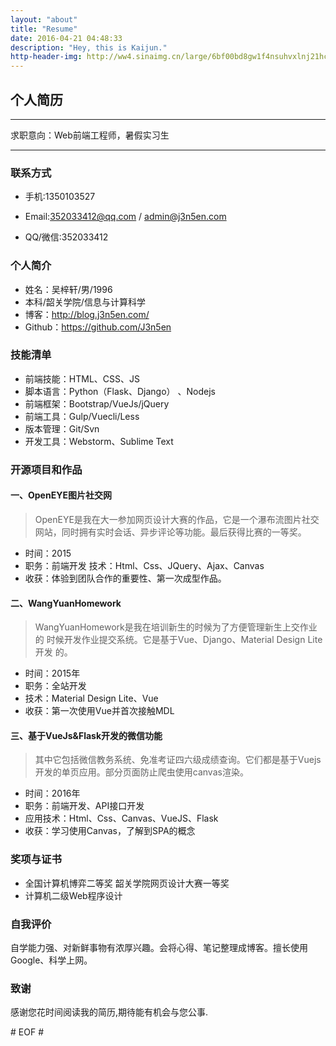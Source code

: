 ```yaml
---
layout: "about"
title: "Resume"
date: 2016-04-21 04:48:33
description: "Hey, this is Kaijun."
http-header-img: http://ww4.sinaimg.cn/large/6bf00bd8gw1f4nsuhvxlnj21hc0u0qat.jpg
---
```


## 个人简历

---

求职意向：Web前端工程师，暑假实习生

---

### 联系方式

- 手机:1350103527 


- Email:352033412@qq.com / admin@j3n5en.com 


- QQ/微信:352033412

### 个人简介

- 姓名：吴梓轩/男/1996 
- 本科/韶关学院/信息与计算科学 
- 博客：http://blog.j3n5en.com/ 
- Github：https://github.com/J3n5en

### 技能清单

- 前端技能：HTML、CSS、JS 
- 脚本语言：Python（Flask、Django） 、Nodejs
- 前端框架：Bootstrap/VueJs/jQuery 
- 前端工具：Gulp/Vue­cli/Less 
- 版本管理：Git/Svn 
- 开发工具：Webstorm、Sublime Text

### 开源项目和作品

#### 一、OpenEYE图片社交网

> OpenEYE是我在大一参加网页设计大赛的作品，它是一个瀑布流图片社交 网站，同时拥有实时会话、异步评论等功能。最后获得比赛的一等奖。

- 时间：2015
- 职务：前端开发 技术：Html、Css、JQuery、Ajax、Canvas
- 收获：体验到团队合作的重要性、第一次成型作品。

#### 二、WangYuanHomework

> WangYuanHomework是我在培训新生的时候为了方便管理新生上交作业的 时候开发作业提交系统。它是基于Vue、Django、Material Design Lite开发 的。

- 时间：2015年 
- 职务：全站开发 
- 技术：Material Design Lite、Vue 
- 收获：第一次使用Vue并首次接触MDL

#### 三、基于VueJs&Flask开发的微信功能

> 其中它包括微信教务系统、免准考证四六级成绩查询。它们都是基于Vuejs 开发的单页应用。部分页面防止爬虫使用canvas渲染。

- 时间：2016年 
- 职务：前端开发、API接口开发 
- 应用技术：Html、Css、Canvas、VueJS、Flask 
- 收获：学习使用Canvas，了解到SPA的概念


### 奖项与证书
- 全国计算机博弈二等奖 韶关学院网页设计大赛一等奖
- 计算机二级Web程序设计


### 自我评价
自学能力强、对新鲜事物有浓厚兴趣。会将心得、笔记整理成博客。擅长使用 Google、科学上网。

### 致谢

感谢您花时间阅读我的简历,期待能有机会与您公事.

\# EOF \#
